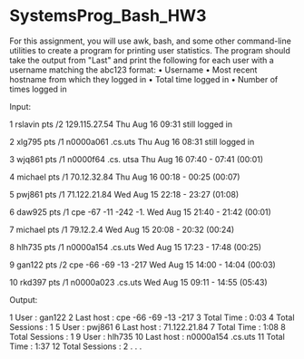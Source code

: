 # SystemsProg_Bash_HW3

For this assignment, you will use awk, bash, and some other command-line utilities to create a
program for printing user statistics. 
The program should take the output from "Last" and print the
following for each user with a username matching the abc123 format:
• Username
• Most recent hostname from which they logged in
• Total time logged in
• Number of times logged in

Input:

1 rslavin pts /2 129.115.27.54 Thu Aug 16 09:31 still logged in

2 xlg795 pts /1 n0000a061 .cs.uts Thu Aug 16 08:31 still logged in

3 wjq861 pts /1 n0000f64 .cs. utsa Thu Aug 16 07:40 - 07:41 (00:01)

4 michael pts /1 70.12.32.84 Thu Aug 16 00:18 - 00:25 (00:07)

5 pwj861 pts /1 71.122.21.84 Wed Aug 15 22:18 - 23:27 (01:08)

6 daw925 pts /1 cpe -67 -11 -242 -1. Wed Aug 15 21:40 - 21:42 (00:01)

7 michael pts /1 79.12.2.4 Wed Aug 15 20:08 - 20:32 (00:24)

8 hlh735 pts /1 n0000a154 .cs.uts Wed Aug 15 17:23 - 17:48 (00:25)

9 gan122 pts /2 cpe -66 -69 -13 -217 Wed Aug 15 14:00 - 14:04 (00:03)

10 rkd397 pts /1 n0000a023 .cs.uts Wed Aug 15 09:11 - 14:55 (05:43)

Output:

1 User : gan122
    2 Last host : cpe -66 -69 -13 -217
    3 Total Time : 0:03
    4 Total Sessions : 1
5 User : pwj861
    6 Last host : 71.122.21.84
    7 Total Time : 1:08
    8 Total Sessions : 1
9 User : hlh735
    10 Last host : n0000a154 .cs.uts
    11 Total Time : 1:37
    12 Total Sessions : 2
.
.
.
